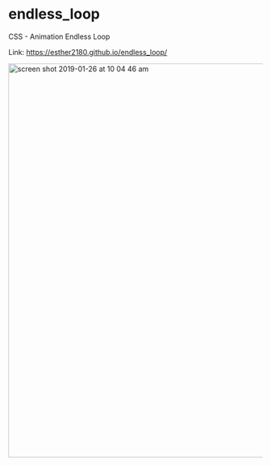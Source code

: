 # endless_loop
CSS - Animation Endless Loop

Link:  https://esther2180.github.io/endless_loop/


<img width="779" alt="screen shot 2019-01-26 at 10 04 46 am" src="https://user-images.githubusercontent.com/35313629/51791020-dae4b500-2151-11e9-950e-7f1b0b15cc64.png">
